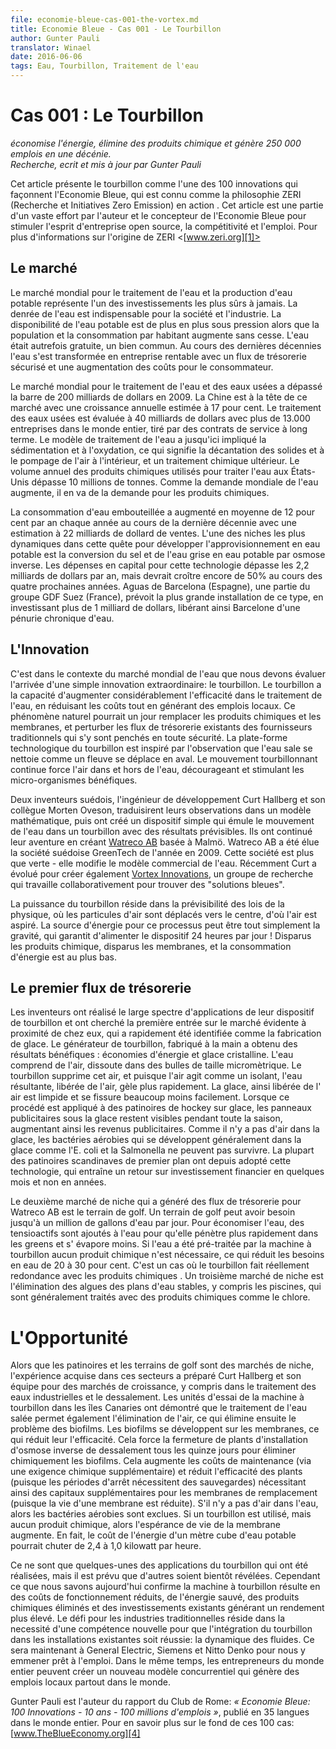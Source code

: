 ```yaml
---
file: economie-bleue-cas-001-the-vortex.md
title: Economie Bleue - Cas 001 - Le Tourbillon
author: Gunter Pauli
translator: Winael
date: 2016-06-06
tags: Eau, Tourbillon, Traitement de l'eau
---
```


<!-- lang: en 
Case 1
-->

# Cas 001 : Le Tourbillon

<!-- lang: en
saves energy, eliminates chemicals and generates 250,000 jobs within a decade
Researched, Written and Updated by Gunter Pauli
-->

_économise l'énergie, élimine des produits chimique et génère 250 000 emplois en une décénie._  
_Recherche, ecrit et mis à jour par Gunter Pauli_

<!-- lang: en
This article introduces the vortex as one of the 100 innovations that shape The Blue Economy, which is known as ZERIʼs philosophy in action. This article is of part of a broad effort by the author and the designer of the Blue Economy to stimulate open source entrepreneurship, competitiveness and employment. For more information about the origin of ZERI <www.zeri.org> Zero Emission Research ans Initiatives
-->

Cet article présente le tourbillon comme l'une des 100 innovations qui façonnent l'Economie Bleue, qui est connu comme la philosophie ZERI (Recherche et Initiatives Zero Emission) en action . Cet article est une partie d'un vaste effort par l'auteur et le concepteur de l'Economie Bleue pour stimuler l'esprit d'entreprise open source, la compétitivité et l'emploi. Pour plus d'informations sur l'origine de ZERI <[www.zeri.org][1]>

## Le marché

<!-- lang: en
The world market for water treatment and the production of potable water represents one of the safest investments ever. The commodity of water is indispensable for society and industry. The availability of clean water is increasingly under pressure as population increases and consumption per capita rises incessantly. Water used to be free of charge, a commons. The last few decades has turned water into a profitable business with a secure cash flow and rising costs to the consumer.
-->

Le marché mondial pour le traitement de l'eau et la production d'eau potable représente l'un des investissements les plus sûrs à jamais. La denrée de l'eau est indispensable pour la société et l'industrie. La disponibilité de l'eau potable est de plus en plus sous pression alors que la population et la consommation par habitant augmente sans cesse. L'eau était autrefois gratuite, un bien commun. Au cours des dernières décennies l'eau s'est transformée en entreprise rentable avec un flux de trésorerie sécurisé et une augmentation des coûts pour le consommateur.

<!-- lang: en
The world market for water and waste water treatment surpassed the $200 billion mark in 2009. China leads this market with an estimated annual growth of 17 percent. Treating water sewage is valued at $40 billion with over 13,000 companies worldwide, driven by long term service contracts. The model of water treatment so far has involved sedimentation and oxidation, which means settling solids out and pumping air in, and a subsequent chemical treatment. The annual volume of chemicals used to treat water in the US exceeds 10 million tons. As world demand for water increases, so does demand for chemicals.
-->

Le marché mondial pour le traitement de l'eau et des eaux usées a dépassé la barre de 200 milliards de dollars en 2009. La Chine est à la tête de ce marché avec une croissance annuelle estimée à 17 pour cent. Le traitement des eaux usées est évaluée à 40 milliards de dollars avec plus de 13.000 entreprises dans le monde entier, tiré par des contrats de service à long terme. Le modèle de traitement de l'eau a jusqu'ici impliqué la sédimentation et à l'oxydation, ce qui signifie la décantation des solides et à le pompage de l'air à l'intérieur, et un traitement chimique ultérieur. Le volume annuel des produits chimiques utilisés pour traiter l'eau aux États-Unis dépasse 10 millions de tonnes. Comme la demande mondiale de l'eau augmente, il en va de la demande pour les produits chimiques.

<!-- lang: en
The consumption of bottled water increased by an average of 12 percent per year each year over the past decade with an estimated $22 billion in sales. One of the fastest growing niches in this quest to expand drinking water supply is the conversion of salt and grey water into drinking water through reverse osmosis. The capital expenditure for this technology exceeds $2.2 billion annually but is expected to grow another 50% over the next four years. Aguas de Barcelona (Spain), part of the GDF Suez Group (France), is planning the biggest installation of this type, investing over $1 billion, thus liberating Barcelona from a chronic water shortage.
-->

La consommation d'eau embouteillée a augmenté en moyenne de 12 pour cent par an chaque année au cours de la dernière décennie avec une estimation à 22 milliards de dollard de ventes. L'une des niches les plus dynamiques dans cette quête pour développer l'approvisionnement en eau potable est la conversion du sel et de l'eau grise en eau potable par osmose inverse. Les dépenses en capital pour cette technologie dépasse les 2,2 milliards de dollars par an, mais devrait croître encore de 50% au cours des quatre prochaines années. Aguas de Barcelona (Espagne), une partie du groupe GDF Suez (France), prévoit la plus grande installation de ce type, en investissant plus de 1 milliard de dollars, libérant ainsi Barcelone d'une pénurie chronique d'eau.

## L'Innovation

<!-- lang: en
It is within the context of the world market for water that we have to assess the arrival of an extraordinary simple innovation: the vortex. The vortex has the capacity to dramatically increase efficiency in water treatment, cutting costs while generating local jobs. This natural phenomenon could one day replace chemicals and membranes, and upset the existing cash flows of traditional suppliers that have looked safe. The technology platform of the vortex is inspired by the observation that dirty water cleanses itself as a river moves downstream. The continuous swirling movement forces air in and out of the water, discouraging and stimulating beneficial micro-organisms.
-->

C'est dans le contexte du marché mondial de l'eau que nous devons évaluer l'arrivée d'une simple innovation extraordinaire: le tourbillon. Le tourbillon a la capacité d'augmenter considérablement l'efficacité dans le traitement de l'eau, en réduisant les coûts tout en générant des emplois locaux. Ce phénomène naturel pourrait un jour remplacer les produits chimiques et les membranes, et perturber les flux de trésorerie existants des fournisseurs traditionnels qui s'y sont penchés en toute sécurité. La plate-forme technologique du tourbillon est inspiré par l'observation que l'eau sale se nettoie comme un fleuve se déplace en aval. Le mouvement tourbillonnant continue force l'air dans et hors de l'eau, décourageant et stimulant les micro-organismes bénéfiques.

<!-- lang: en
Two Swedish inventors, the development engineer Curt Hallberg and his colleague Morten Oveson, translated their observations into a mathematical model and then created a simple device that emulates the movement of water in a vortex with predictable results. They continued their venture to create Watreco AB based in Malmö. Watreco AB was elected the Swedish GreenTech company of the year in 2009. This company is more than green - it changes the business model of water. Recently Curt has moved on to also create Vortex Innovations, a research group that works collaboratively in finding “blue solutions”.
-->

Deux inventeurs suédois, l'ingénieur de développement Curt Hallberg et son collègue Morten Oveson, traduisirent leurs observations dans un modèle mathématique, puis ont créé un dispositif simple qui émule le mouvement de l'eau dans un tourbillon avec des résultats prévisibles. Ils ont continué leur aventure en créant [Watreco AB][2] basée à Malmö. Watreco AB a été élue la société suédoise GreenTech de l'année en 2009. Cette société est plus que verte - elle modifie le modèle commercial de l'eau. Récemment Curt a évolué pour créer également [Vortex Innovations][3], un groupe de recherche qui travaille collaborativement pour trouver des "solutions bleues".

<!-- lang: en
The power of the vortex rests in the predictability of the laws of physics, where air particles are dragged to the center, from where air is sucked out. The energy source for this process may be simply gravity, which is guaranteed to power the device 24 hours per day! Gone are chemicals, gone are membranes, and energy consumption is minute.
-->

La puissance du tourbillon réside dans la prévisibilité des lois de la physique, où les particules d'air sont déplacés vers le centre, d'où l'air est aspiré. La source d'énergie pour ce processus peut être tout simplement la gravité, qui garantit d'alimenter le dispositif 24 heures par jour ! Disparus les produits chimique, disparus les membranes, et la consommation d'énergie est au plus bas.


## Le premier flux de trésorerie

<!-- lang: en
The inventors realized the broad spectrum of applications for their vortex device and searched for the first obvious market entry close to home, which was soon identified as ice making. The hand-made vortex generator achieved beneficial results: energy savings and crystal clear ice. Water includes air, dissolved in micron-size bubbles. The vortex removes this air, and since air acts as an insulator, the resulting air-free water freezes faster. Air-free ice is crystal clear and cracks much less readily. When applied to ice hockey rinks, advertising signs beneath the ice remain visible all season, thus increasing publicity revenues. Since there is no air in the ice, aerobic bacteria that typically grow in ice like E.coli and Salmonella cannot survive. Most of the prominent Scandinavian ice rinks have since adopted the technology, resulting in a financial payback within months, not years.
-->

Les inventeurs ont réalisé le large spectre d'applications de leur dispositif de tourbillon et ont cherché la première entrée sur le marché évidente à proximité de chez eux, qui a rapidement été identifiée comme la fabrication de glace. Le générateur de tourbillon, fabriqué à la main a obtenu des résultats bénéfiques : économies d'énergie et glace cristalline. L'eau comprend de l'air, dissoute dans des bulles de taille micromètrique. Le tourbillon supprime cet air, et puisque l'air agit comme un isolant, l'eau résultante, libérée de l'air, gèle plus rapidement. La glace, ainsi libérée de l' air est limpide et se fissure beaucoup moins facilement. Lorsque ce procédé est appliqué à des patinoires de hockey sur glace, les panneaux publicitaires sous la glace restent visibles pendant toute la saison, augmentant ainsi les revenus publicitaires. Comme il n'y a pas d'air dans la glace, les bactéries aérobies qui se développent généralement dans la glace comme l'E. coli et la Salmonella ne peuvent pas survivre. La plupart des patinoires scandinaves de premier plan ont depuis adopté cette technologie, qui entraîne un retour sur investissement financier en quelques mois et non en années.

<!-- lang: en
The second niche market that has generated cash flow for Watreco AB is the golf course. A golf course may need up to one million gallons of water a day. To save water, surfactants are added to the water so that it penetrates faster into the greens and less evaporates. If the water has been pre-treated by the vortex machine, no chemicals are needed, reducing water requirement by 20 to 30 percent. This is a case where the  vortex actually makes chemicals redundant. A third niche market is the removal of algae from stable water bodies including swimming pools, which are typically treated with chemicals like chlorine.
-->

Le deuxième marché de niche qui a généré des flux de trésorerie pour Watreco AB est le terrain de golf. Un terrain de golf peut avoir besoin jusqu'à un million de gallons d'eau par jour. Pour économiser l'eau, des tensioactifs sont ajoutés à l'eau pour qu'elle pénètre plus rapidement dans les greens et s' évapore moins. Si l'eau a été pré-traitée par la machine à tourbillon aucun produit chimique n'est nécessaire, ce qui réduit les besoins en eau de 20 à 30 pour cent. C'est un cas où le tourbillon fait réellement redondance avec les produits chimiques . Un troisième marché de niche est l'élimination des algues des plans d'eau stables, y compris les piscines, qui sont généralement traités avec des produits chimiques comme le chlore.

# L'Opportunité

<!-- lang: en
While hockey rinks and golf courses are niche markets, the experience gained in these sectors prepared Curt Hallberg and his team for growth markets including industrial water treatment and desalination. The trial units of the vortex machine in the Canary Islands demonstrated that its treatment of salt water again permits the elimination of air, which subsequently eliminates the problem of biofilms. Biofilms grow on membranes, reducing the membraneʼs efficiency. This forces the closure of the desalination plantʼs reverse osmosis installation every fortnight to chemically remove biofilms. This increases maintenance costs (via an additional chemical requirement) and reduces the plantʼs efficiency (since shutdown periods require back up) as well as requiring further capital for replacement membranes (since the life of a membrane is reduced). If there is no air in the water, then the aerobic bacteria are excluded. If a vortex but no chemical is used, then the life expectancy of the membrane increases. In fact the energy cost of one cubic meter of drinking water could drop from 2.4 to 1.0 kiloWatt per hour.
-->

Alors que les patinoires et les terrains de golf sont des marchés de niche, l'expérience acquise dans ces secteurs a préparé Curt Hallberg et son équipe pour des marchés de croissance, y compris dans le traitement des eaux industrielles et le dessalement. Les unités d'essai de la machine à tourbillon dans les îles Canaries ont démontré que le traitement de l'eau salée permet également l'élimination de l'air, ce qui élimine ensuite le problème des biofilms. Les biofilms se développent sur les membranes, ce qui réduit leur l'efficacité. Cela force la fermeture de plants d'installation d'osmose inverse de dessalement tous les quinze jours pour éliminer chimiquement les biofilms. Cela augmente les coûts de maintenance (via une exigence chimique supplémentaire) et réduit l'efficacité des plants (puisque les périodes d'arrêt nécessitent des sauvegardes) nécessitant ainsi des capitaux supplémentaires pour les membranes de remplacement (puisque la vie d'une membrane est réduite). S'il n'y a pas d'air dans l'eau, alors les bactéries aérobies sont exclues. Si un tourbillon est utilisé, mais aucun produit chimique, alors l'espérance de vie de la membrane augmente. En fait, le coût de l'énergie d'un mètre cube d'eau potable pourrait chuter de 2,4 à 1,0 kilowatt par heure.

<!-- lang:en
These are only a few of the applications of the vortex that have been realized, but it is expected that more will be revealed soon. However what we know today confirms that the vortex machine results in reduced running costs, energy saved, chemicals eliminated and existing investments generating higher return. The challenge for mainstream industries is that the successful integration of the vortex into existing facilities requires a new core competence: fluid dynamics. It will now be up to General Electric, Siemens and Nitto Denko to take us out of the box. In the mean time, entrepreneurs around the world can create a new competitive model that generates jobs locally anywhere in the world.
-->

Ce ne sont que quelques-unes des applications du tourbillon qui ont été réalisées, mais il est prévu que d'autres soient bientôt révélées. Cependant ce que nous savons aujourd'hui confirme la machine à tourbillon résulte en des coûts de fonctionnement réduits, de l'énergie sauvé, des produits chimiques éliminés et des investissements existants générant un rendement plus élevé. Le défi pour les industries traditionnelles réside dans la necessité d'une compétence nouvelle pour que l'intégration du tourbillon dans les installations existantes soit réussie: la dynamique des fluides. Ce sera maintenant à General Electric, Siemens et Nitto Denko pour nous y emmener prêt à l'emploi. Dans le même temps, les entrepreneurs du monde entier peuvent créer un nouveau modèle concurrentiel qui génère des emplois locaux partout dans le monde.

<!-- lang: en
Gunter Pauli is the author of the Report to the Club of Rome: “Blue Economy: 100 Innovations - 10 years - 100 million jobs” published in 35 languages worldwide. For further background on the 100 cases: www.TheBlueEconomy.org
-->

Gunter Pauli est l'auteur du rapport du Club de Rome: _« Economie Bleue: 100 Innovations - 10 ans - 100 millions d'emplois »_, publié en 35 langues dans le monde entier. Pour en savoir plus sur le fond de ces 100 cas: [www.TheBlueEconomy.org][4]

[1]: www.zeri.org
[2]: http://www.watreco.com/
[3]: http://www.vortexinnovation.com/
[4]: www.TheBlueEconomy.org
